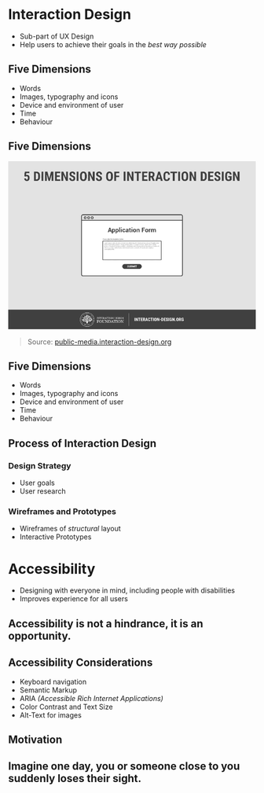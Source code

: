# Interaction Design
- Sub-part of UX Design
- Help users to achieve their goals in the *best way possible*


## Five Dimensions
- Words
- Images, typography and icons
- Device and environment of user
- Time
- Behaviour


## Five Dimensions
![Five Dimensions](images/dimensions-of-interaction-design.gif)
> Source: [public-media.interaction-design.org](https://public-media.interaction-design.org/images/uploads/31d533650b478341a0b9f6526930fa18.gif)


## Five Dimensions
- Words
- Images, typography and icons
- Device and environment of user
- Time
- Behaviour


## Process of Interaction Design


### Design Strategy
- User goals
- User research


### Wireframes and Prototypes
- Wireframes of *structural* layout
- Interactive Prototypes



# Accessibility
- Designing with everyone in mind, including people with disabilities
- Improves experience for all users


## Accessibility is not a hindrance, it is an opportunity.


## Accessibility Considerations
- Keyboard navigation
- Semantic Markup
- ARIA *(Accessible Rich Internet Applications)*
- Color Contrast and Text Size
- Alt-Text for images


## Motivation


## Imagine one day, you or someone close to you suddenly loses their sight.
